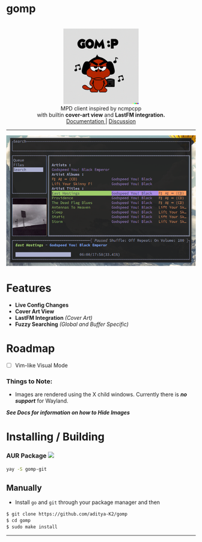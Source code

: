 # gomp

<div class="info" align="center">
    <br><img src="docs/assets/logo.png" alt="mascot" width="200" class="mascot"/><br>
    MPD client inspired by ncmpcpp <br>
    with builtin <b>cover-art view</b> and <b>LastFM integration.</b> <br>
    <a href="https://aditya-K2.github.io/gomp/"> Documentation </a> |
    <a href="https://github.com/aditya-K2/gomp/discussions">Discussion</a>
</div>

----

![Cover](./docs/assets/readme.png)

# Features

- **Live Config Changes**
- **Cover Art View**
- **LastFM Integration** *(Cover Art)*
- **Fuzzy Searching** *(Global and Buffer Specific)*

# Roadmap

- [ ] Vim-like Visual Mode

### Things to Note:

- Images are rendered using the X child windows. Currently there is ***no support*** for Wayland.

***See Docs for information on how to Hide Images***

# Installing / Building

### AUR Package [<img src="https://img.shields.io/aur/version/gomp-git">](https://aur.archlinux.org/packages/gomp-git/)

```bash
yay -S gomp-git
```

## Manually

- Install `go` and `git` through your package manager and then

```bash
$ git clone https://github.com/aditya-K2/gomp
$ cd gomp
$ sudo make install
```
---
